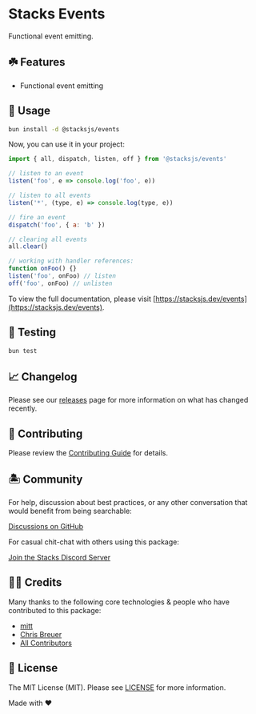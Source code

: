 # Stacks Events

Functional event emitting.

## ☘️ Features

- Functional event emitting

## 🤖 Usage

```bash
bun install -d @stacksjs/events
```

Now, you can use it in your project:

```js
import { all, dispatch, listen, off } from '@stacksjs/events'

// listen to an event
listen('foo', e => console.log('foo', e))

// listen to all events
listen('*', (type, e) => console.log(type, e))

// fire an event
dispatch('foo', { a: 'b' })

// clearing all events
all.clear()

// working with handler references:
function onFoo() {}
listen('foo', onFoo) // listen
off('foo', onFoo) // unlisten
```

To view the full documentation, please visit [https://stacksjs.dev/events](https://stacksjs.dev/events).

## 🧪 Testing

```bash
bun test
```

## 📈 Changelog

Please see our [releases](https://github.com/stacksjs/stacks/releases) page for more information on what has changed recently.

## 🚜 Contributing

Please review the [Contributing Guide](https://github.com/stacksjs/contributing) for details.

## 🏝 Community

For help, discussion about best practices, or any other conversation that would benefit from being searchable:

[Discussions on GitHub](https://github.com/stacksjs/stacks/discussions)

For casual chit-chat with others using this package:

[Join the Stacks Discord Server](https://discord.ow3.org)

## 🙏🏼 Credits

Many thanks to the following core technologies & people who have contributed to this package:

- [mitt](https://github.com/developit/mitt)
- [Chris Breuer](https://github.com/chrisbbreuer)
- [All Contributors](../../contributors)

## 📄 License

The MIT License (MIT). Please see [LICENSE](https://github.com/stacksjs/stacks/tree/main/LICENSE.md) for more information.

Made with ❤️
